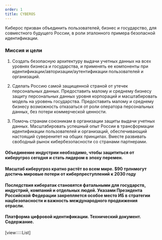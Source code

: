 ```yaml
---
order: 1
title: CYBEROS
---
```


Киберос призван объединить пользователей, бизнес и государство, для совместного будущего России, в роли эталонного примера безопасной идентификации.

### Миссия и цели

1. Создать безопасную архитектуру выдачи учетных данных на всех уровнях бизнеса и государства, и применять ее компоненты при идентификации/авторизации/аутентификации пользователей и организаций.

2. Сделать Россию самой защищенной страной от утечек персональных данных. Предоставить малому и среднему бизнесу защиту персональных данных уровня корпораций и масштабировать модель на уровень государства. Предоставить малому и среднему бизнесу возможность отказаться от роли оператора персональных данных, без потери коммерческой ценности.

3. Помочь странам союзникам в организации защиты выдачи учетных данных. Масштабировать успешный опыт России в трансформации идентификации пользователей и организаций, обеспечивающий настоящий суверенитет на общих принципах. Вместе развивать свободный рынок кибербезопасности со странами партнерами.

#### Объединение индустрии необходимо, чтобы защититься от киберугроз сегодня и стать лидером в эпоху перемен.

#### **Масштаб киберугроз кратно растёт во всем мире. \$90 трлнмогут достичь мировые потери от киберпреступлений к 2030 году**

#### **Последствия кибератак становятся фатальными для государств, индустрий, компаний и отдельных людей. Указами Президента Российской Федерации закрепляется особое место ИБ в стратегии нацбезопасности и важность международного продвижения отрасли.**











#### Платформа цифровой идентификации. Технический документ. Содержание.

[view:::::List]

### 